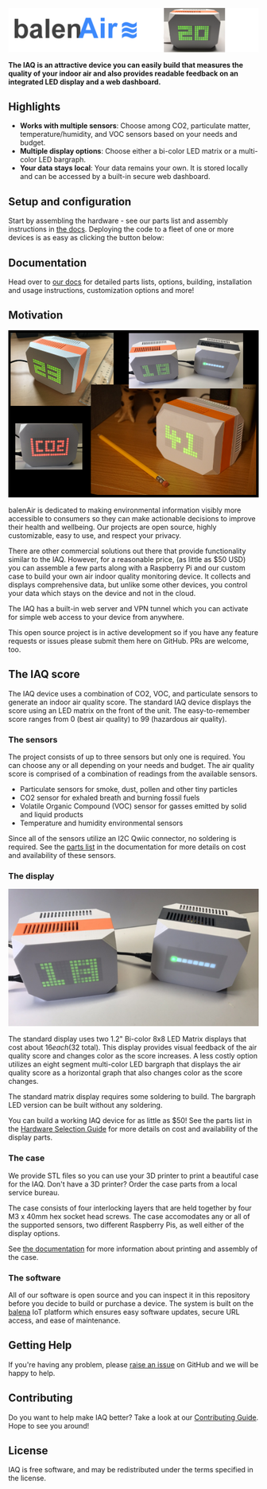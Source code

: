 ![logo](./docs/images/balenair-logo.png)

**The IAQ is an attractive device you can easily build that measures the quality of your indoor air and also provides readable feedback on an integrated LED display and a web dashboard.**

## Highlights

- **Works with multiple sensors**: Choose among CO2, particulate matter, temperature/humidity, and VOC sensors based on your needs and budget.
- **Multiple display options**: Choose either a bi-color LED matrix or a multi-color LED bargraph.
- **Your data stays local**: Your data remains your own. It is stored locally and can be accessed by a built-in secure web dashboard.

## Setup and configuration

Start by assembling the hardware - see our parts list and assembly instructions in [the docs](./docs). Deploying the code to a fleet of one or more devices is as easy as clicking the button below:


## Documentation

Head over to [our docs](./docs) for detailed parts lists, options, building, installation and usage instructions, customization options and more!

## Motivation

![concept](./docs/images/iaq-device-montage.png)

balenAir is dedicated to making environmental information visibly more accessible to consumers so they can make actionable decisions to improve their health and wellbeing. Our projects are open source, highly customizable, easy to use, and respect your privacy.

There are other commercial solutions out there that provide functionality similar to the IAQ. However, for a reasonable price, (as little as $50 USD) you can assemble a few parts along with a Raspberry Pi and our custom case to build your own air indoor quality monitoring device. It collects and displays comprehensive data, but unlike some other devices, you control your data which stays on the device and not in the cloud.

The IAQ has a built-in web server and VPN tunnel which you can activate for simple web access to your device from anywhere.

This open source project is in active development so if you have any feature requests or issues please submit them here on GitHub. PRs are welcome, too.

## The IAQ score
The IAQ device uses a combination of CO2, VOC, and particulate sensors to generate an indoor air quality score.  The standard IAQ device displays the score using an LED matrix on the front of the unit. The easy-to-remember score ranges from 0 (best air quality) to 99 (hazardous air quality).

### The sensors
The project consists of up to three sensors but only one is required. You can choose any or all depending on your needs and budget. The air quality score is comprised of a combination of readings from the available sensors. 

- Particulate sensors for smoke, dust, pollen and other tiny particles
- CO2 sensor for exhaled breath and burning fossil fuels
- Volatile Organic Compound (VOC) sensor for gasses emitted by solid and liquid products
- Temperature and humidity environmental sensors

Since all of the sensors utilize an I2C Qwiic connector, no soldering is required. See the [parts list](./docs/01-hardware-selection.md#choosing-your-sensors) in the documentation for more details on cost and availability of these sensors.

### The display

![IAQ displays](./docs/images/displays.png)

The standard display uses two 1.2" Bi-color 8x8 LED Matrix displays that cost about $16 each ($32 total). This display provides visual feedback of the air quality score and changes color as the score increases. A less costly option utilizes an eight segment multi-color LED bargraph that displays the air quality score as a horizontal graph that also changes color as the score changes. 

The standard matrix display requires some soldering to build. The bargraph LED version can be built without any soldering.

You can build a working IAQ device for as little as $50! See the parts list in the [Hardware Selection Guide](./docs/01-hardware-selection.md) for more details on cost and availability of the display parts.

### The case

We provide STL files so you can use your 3D printer to print a beautiful case for the IAQ. Don't have a 3D printer? Order the case parts from a local service bureau.

The case consists of four interlocking layers that are held together by four M3 x 40mm hex socket head screws. The case accomodates any or all of the supported sensors, two different Raspberry Pis, as well either of the display options.

See [the documentation](./docs/05-case-printing-and-assembly.md) for more information about printing and assembly of the case.

### The software

All of our software is open source and you can inspect it in this repository before you decide to build or purchase a device. The system is built on the [balena](www.balena.io) IoT platform which ensures easy software updates, secure URL access, and ease of maintenance.

## Getting Help

If you're having any problem, please [raise an issue](./issues/new) on GitHub and we will be happy to help.

## Contributing

Do you want to help make IAQ better? Take a look at our [Contributing Guide](CONTRIBUTING.md). Hope to see you around!

## License

IAQ is free software, and may be redistributed under the terms specified in the license.
